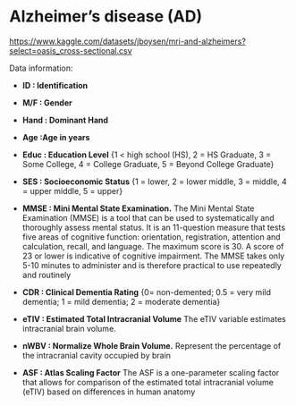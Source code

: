 ﻿# Alzheimer’s disease (AD)

https://www.kaggle.com/datasets/jboysen/mri-and-alzheimers?select=oasis_cross-sectional.csv

Data information:

- **ID : Identification**

- **M/F : Gender**

- **Hand : Dominant Hand**

- **Age :Age in years**

- **Educ : Education Level**  {1 < high school (HS), 2 = HS Graduate, 3 = Some College, 4 = College Graduate, 5 = Beyond College Graduate}

- **SES : Socioeconomic Status** {1 = lower, 2 = lower middle, 3 = middle, 4 = upper middle, 5 = upper}

- **MMSE : Mini Mental State Examination.**  The Mini Mental State Examination (MMSE) is a tool that can be used to systematically and
 thoroughly assess mental status.  It is an 11-question measure that tests five areas of cognitive function:
 orientation, registration, attention and calculation, recall, and language.  The maximum score is 30.  A score
 of 23 or lower is indicative of cognitive impairment.  The MMSE takes only 5-10 minutes to administer and
 is therefore practical to use repeatedly and routinely

- **CDR : Clinical Dementia Rating** {0= non-demented; 0.5 = very mild dementia; 1 = mild dementia; 2 = moderate dementia}

- **eTIV : Estimated Total Intracranial Volume**  The eTIV variable estimates intracranial brain volume.

- **nWBV : Normalize Whole Brain Volume.** Represent the percentage of the intracranial cavity occupied by brain

- **ASF : Atlas Scaling Factor** The ASF is a one-parameter scaling factor that allows for comparison of the estimated total intracranial volume (eTIV) based on differences in human anatomy
